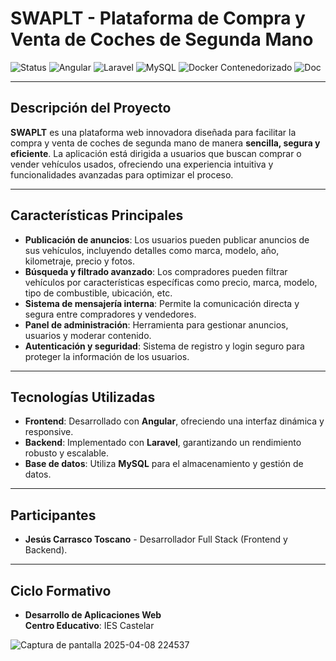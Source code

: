 # SWAPLT - Plataforma de Compra y Venta de Coches de Segunda Mano

![Status](https://img.shields.io/badge/Status-En%20desarrollo-blue) 
![Angular](https://img.shields.io/badge/Angular-v14-DD0031?logo=angular) 
![Laravel](https://img.shields.io/badge/Laravel-v12-orange?logo=laravel)
![MySQL](https://img.shields.io/badge/MySQL-8.0+-4479A1?logo=mysql&logoColor=white)
![Docker Contenedorizado](https://img.shields.io/badge/Docker-Containers-2496ED?logo=docker&logoColor=white)
![Doc](https://img.shields.io/badge/Docs-Yes-inform)

---

## Descripción del Proyecto

**SWAPLT** es una plataforma web innovadora diseñada para facilitar la compra y venta de coches de segunda mano de manera **sencilla, segura y eficiente**. La aplicación está dirigida a usuarios que buscan comprar o vender vehículos usados, ofreciendo una experiencia intuitiva y funcionalidades avanzadas para optimizar el proceso.

---

## Características Principales

- **Publicación de anuncios**: Los usuarios pueden publicar anuncios de sus vehículos, incluyendo detalles como marca, modelo, año, kilometraje, precio y fotos.
- **Búsqueda y filtrado avanzado**: Los compradores pueden filtrar vehículos por características específicas como precio, marca, modelo, tipo de combustible, ubicación, etc.
- **Sistema de mensajería interna**: Permite la comunicación directa y segura entre compradores y vendedores.
- **Panel de administración**: Herramienta para gestionar anuncios, usuarios y moderar contenido.
- **Autenticación y seguridad**: Sistema de registro y login seguro para proteger la información de los usuarios.

---

## Tecnologías Utilizadas

- **Frontend**: Desarrollado con **Angular**, ofreciendo una interfaz dinámica y responsive.
- **Backend**: Implementado con **Laravel**, garantizando un rendimiento robusto y escalable.
- **Base de datos**: Utiliza **MySQL** para el almacenamiento y gestión de datos.

---

## Participantes

- **Jesús Carrasco Toscano** - Desarrollador Full Stack (Frontend y Backend).

---

## Ciclo Formativo

- **Desarrollo de Aplicaciones Web**  
  **Centro Educativo**: IES Castelar  

![Captura de pantalla 2025-04-08 224537](https://github.com/user-attachments/assets/6646d1c7-57f7-4dde-b099-63e11383d01e)
